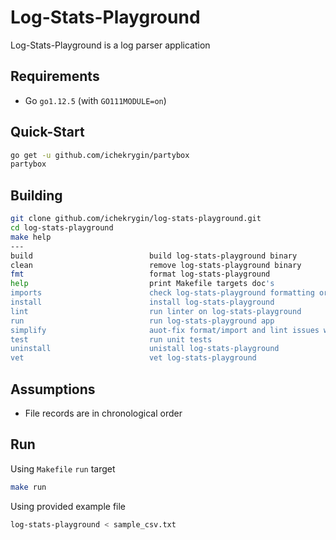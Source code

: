 # Log-Stats-Playground
Log-Stats-Playground is a log parser application 

## Requirements
- Go `go1.12.5` (with `GO111MODULE=on`)

## Quick-Start
```bash
go get -u github.com/ichekrygin/partybox
partybox
```

## Building

```bash
git clone github.com/ichekrygin/log-stats-playground.git
cd log-stats-playground
make help
---
build                          build log-stats-playground binary
clean                          remove log-stats-playground binary
fmt                            format log-stats-playground
help                           print Makefile targets doc's
imports                        check log-stats-playground formatting or die
install                        install log-stats-playground
lint                           run linter on log-stats-playground
run                            run log-stats-playground app
simplify                       auot-fix format/import and lint issues whenever possible
test                           run unit tests
uninstall                      unistall log-stats-playground
vet                            vet log-stats-playground
```

## Assumptions
- File records are in chronological order

## Run
Using `Makefile` `run` target
```bash
make run
```

Using provided example file
```bash
log-stats-playground < sample_csv.txt
```
